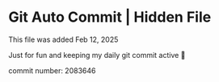 # Git Auto Commit | Hidden File

This file was added Feb 12, 2025

Just for fun and keeping my daily git commit active 🤪

commit number: 2083646

